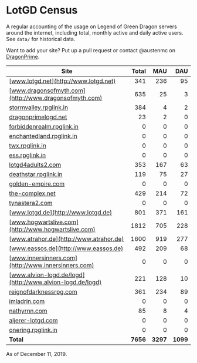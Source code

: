 # LotGD Census
A regular accounting of the usage on Legend of Green Dragon servers around the internet, including total, monthly active and daily active users. See `data/` for historical data.

Want to add your site? Put up a pull request or contact @austenmc on [DragonPrime](http://dragonprime.net).


Site | Total | MAU | DAU
--- | ---:| ---:| ---:
[www.lotgd.net](http://www.lotgd.net)|341|236|95
[www.dragonsofmyth.com](http://www.dragonsofmyth.com)|635|25|3
[stormvalley.rpglink.in](http://stormvalley.rpglink.in)|384|4|2
[dragonprimelogd.net](http://dragonprimelogd.net)|23|2|0
[forbiddenrealm.rpglink.in](http://forbiddenrealm.rpglink.in)|0|0|0
[enchantedland.rpglink.in](http://enchantedland.rpglink.in)|0|0|0
[twx.rpglink.in](http://twx.rpglink.in)|0|0|0
[ess.rpglink.in](http://ess.rpglink.in)|0|0|0
[lotgd4adults2.com](http://lotgd4adults2.com)|353|167|63
[deathstar.rpglink.in](http://deathstar.rpglink.in)|119|75|27
[golden-empire.com](http://golden-empire.com)|0|0|0
[the-complex.net](http://the-complex.net)|429|214|72
[tynastera2.com](http://tynastera2.com)|0|0|0
[www.lotgd.de](http://www.lotgd.de)|801|371|161
[www.hogwartslive.com](http://www.hogwartslive.com)|1812|705|228
[www.atrahor.de](http://www.atrahor.de)|1600|919|277
[www.eassos.de](http://www.eassos.de)|492|209|68
[www.innersinners.com](http://www.innersinners.com)|0|0|0
[www.alvion-logd.de/logd](http://www.alvion-logd.de/logd)|221|128|10
[reignofdarknessrpg.com](http://reignofdarknessrpg.com)|361|234|89
[imladrin.com](http://imladrin.com)|0|0|0
[nathyrnn.com](http://nathyrnn.com)|85|8|4
[aljerer-lotgd.com](http://aljerer-lotgd.com)|0|0|0
[onering.rpglink.in](http://onering.rpglink.in)|0|0|0
**Total**|**7656**|**3297**|**1099**

As of December 11, 2019.
